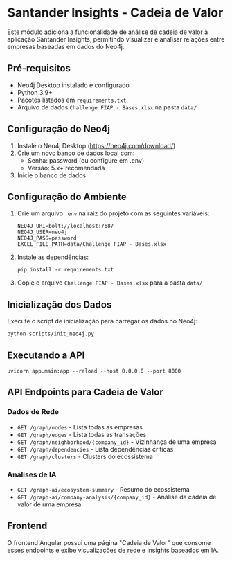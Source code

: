 # Santander Insights - Cadeia de Valor

Este módulo adiciona a funcionalidade de análise de cadeia de valor à aplicação Santander Insights, permitindo visualizar e analisar relações entre empresas baseadas em dados do Neo4j.

## Pré-requisitos

- Neo4j Desktop instalado e configurado
- Python 3.9+ 
- Pacotes listados em `requirements.txt`
- Arquivo de dados `Challenge FIAP - Bases.xlsx` na pasta `data/`

## Configuração do Neo4j

1. Instale o Neo4j Desktop (https://neo4j.com/download/)
2. Crie um novo banco de dados local com:
   - Senha: password (ou configure em .env)
   - Versão: 5.x+ recomendada
3. Inicie o banco de dados

## Configuração do Ambiente

1. Crie um arquivo `.env` na raiz do projeto com as seguintes variáveis:
   ```
   NEO4J_URI=bolt://localhost:7687
   NEO4J_USER=neo4j
   NEO4J_PASS=password
   EXCEL_FILE_PATH=data/Challenge FIAP - Bases.xlsx
   ```

2. Instale as dependências:
   ```
   pip install -r requirements.txt
   ```

3. Copie o arquivo `Challenge FIAP - Bases.xlsx` para a pasta `data/`

## Inicialização dos Dados

Execute o script de inicialização para carregar os dados no Neo4j:

```
python scripts/init_neo4j.py
```

## Executando a API

```
uvicorn app.main:app --reload --host 0.0.0.0 --port 8000
```

## API Endpoints para Cadeia de Valor

### Dados de Rede
- `GET /graph/nodes` - Lista todas as empresas
- `GET /graph/edges` - Lista todas as transações
- `GET /graph/neighborhood/{company_id}` - Vizinhança de uma empresa
- `GET /graph/dependencies` - Lista dependências críticas
- `GET /graph/clusters` - Clusters do ecossistema

### Análises de IA
- `GET /graph-ai/ecosystem-summary` - Resumo do ecossistema
- `GET /graph-ai/company-analysis/{company_id}` - Análise da cadeia de valor de uma empresa

## Frontend

O frontend Angular possui uma página "Cadeia de Valor" que consome esses endpoints e exibe visualizações de rede e insights baseados em IA.